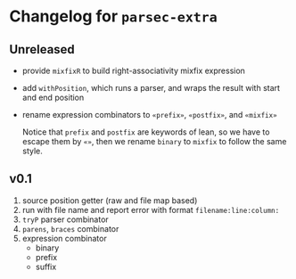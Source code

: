 # Changelog for `parsec-extra`

## Unreleased

- provide `mixfixR` to build right-associativity mixfix expression
- add `withPosition`, which runs a parser, and wraps the result with start and end position
- rename expression combinators to `«prefix»`, `«postfix»`, and `«mixfix»`

  Notice that `prefix` and `postfix` are keywords of lean, so we have to escape them by `«»`, then we rename `binary` to `mixfix` to follow the same style.

## v0.1

1. source position getter (raw and file map based)
2. run with file name and report error with format `filename:line:column:`
3. `tryP` parser combinator
4. `parens`, `braces` combinator
5. expression combinator
   - binary
   - prefix
   - suffix

